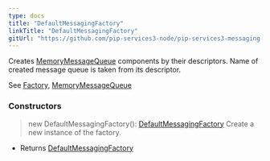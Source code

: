 ```yaml
---
type: docs
title: "DefaultMessagingFactory"
linkTitle: "DefaultMessagingFactory"
gitUrl: "https://github.com/pip-services3-node/pip-services3-messaging-node"
---
```


Creates [MemoryMessageQueue](../queue/memory_message_queue)  components by their descriptors.
Name of created message queue is taken from its descriptor.

See [Factory](../../../components/build/factory), [MemoryMessageQueue](../queue/memory_message_queue) 


### Constructors

> new DefaultMessagingFactory(): [DefaultMessagingFactory]()
Create a new instance of the factory.

- Returns [DefaultMessagingFactory]()